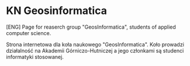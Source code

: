 # KN Geosinformatica
[ENG] Page for reaserch group "GeosInformatica", students of applied computer science.

Strona internetowa dla koła naukowego "GeosInformatica". Koło prowadzi działalność na Akademii Górniczo-Hutniczej a jego członkami są studenci informatyki stosowanej.
